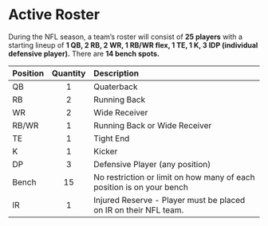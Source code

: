 # Active RosterDuring the NFL season, a team’s roster will consist of **25 players** with a starting lineup of **1 QB, 2 RB, 2 WR, 1 RB/WR flex, 1 TE, 1 K, 3 IDP (individual defensive player).**  There are **14 bench spots.**| Position |Quantity|Description||:--------|:---:|:---||QB |1|Quaterback||RB|2|Running Back||WR|2|Wide Receiver||RB/WR|1|Running Back or Wide Receiver||TE|1|Tight End||K|1|Kicker||DP|3|Defensive Player (any position)||Bench|15|No restriction or limit on how many of each position is on your bench||IR|1|Injured Reserve - Player must be placed on IR on their NFL team.|
